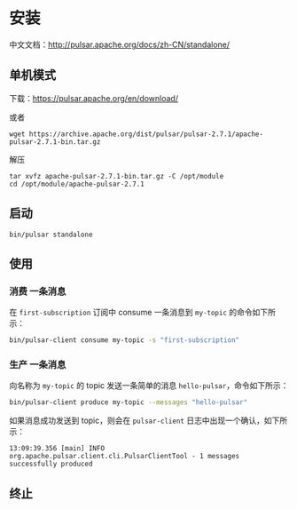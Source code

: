 # 安装



中文文档：http://pulsar.apache.org/docs/zh-CN/standalone/



## 单机模式

下载：https://pulsar.apache.org/en/download/

或者

```
wget https://archive.apache.org/dist/pulsar/pulsar-2.7.1/apache-pulsar-2.7.1-bin.tar.gz
```

解压

```
tar xvfz apache-pulsar-2.7.1-bin.tar.gz -C /opt/module
cd /opt/module/apache-pulsar-2.7.1
```



## 启动

```
bin/pulsar standalone
```



## 使用

### 消费 一条消息

在 `first-subscription` 订阅中 consume 一条消息到 `my-topic` 的命令如下所示：

```bash
bin/pulsar-client consume my-topic -s "first-subscription"
```



### 生产 一条消息

向名称为 `my-topic` 的 topic 发送一条简单的消息 `hello-pulsar`，命令如下所示：

```bash
bin/pulsar-client produce my-topic --messages "hello-pulsar"
```

如果消息成功发送到 topic，则会在 `pulsar-client` 日志中出现一个确认，如下所示：

```
13:09:39.356 [main] INFO  org.apache.pulsar.client.cli.PulsarClientTool - 1 messages successfully produced
```



## 终止